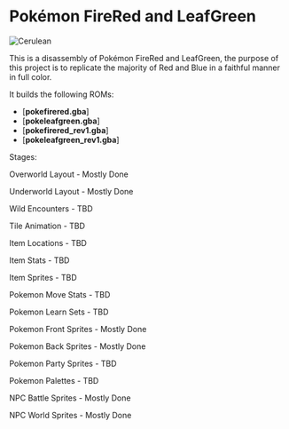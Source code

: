 # Pokémon FireRed and LeafGreen

![](https://gitlab.com/xyifer12/firered_gen1style/-/raw/dbd5ac867ef1eb85c4394eb893a6122b142f37aa/ImagesAndStuff/Cerulean.png "Cerulean")

This is a disassembly of Pokémon FireRed and LeafGreen, the purpose of this project is to replicate the majority of Red and Blue in a faithful manner in full color.

It builds the following ROMs:

* [**pokefirered.gba**]
* [**pokeleafgreen.gba**]
* [**pokefirered_rev1.gba**]
* [**pokeleafgreen_rev1.gba**]


Stages:

Overworld Layout - Mostly Done

Underworld Layout - Mostly Done

Wild Encounters - TBD

Tile Animation - TBD



Item Locations - TBD

Item Stats - TBD

Item Sprites - TBD



Pokemon Move Stats - TBD

Pokemon Learn Sets - TBD

Pokemon Front Sprites - Mostly Done

Pokemon Back Sprites - Mostly Done

Pokemon Party Sprites - TBD

Pokemon Palettes - TBD



NPC Battle Sprites - Mostly Done

NPC World Sprites - Mostly Done
